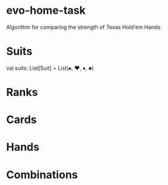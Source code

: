 # evo-home-task
Algorithm for comparing the strength of Texas Hold'em Hands.
# Suits
val suits: List[Suit] = List(♠, ♥, ♦, ♣)
# Ranks
# Cards
# Hands
# Combinations
